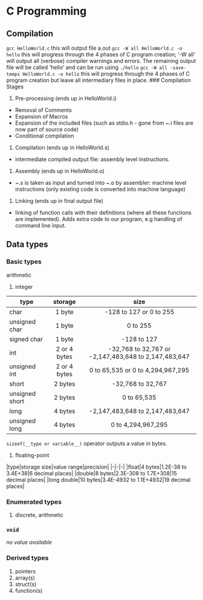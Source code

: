 # C Programming
## Compilation
`gcc HelloWorld.c` this will output file a.out
`gcc -W all HelloWorld.c -o hello` this will progress through the 4 phases of C program creation; '-W all' will output all (verbose) compiler warnings and errors.  The remaining output file will be called 'hello' and can be run using `./hello`
`gcc -W all -save-temps HelloWorld.c -o hello` this will progress through the 4 phases of C program creation but leave all intermediary files in place.
### Compilation Stages
1. Pre-processing (ends up in HelloWorld.i)
  * Removal of Comments
  * Expansion of Macros
  * Expansion of the included files (such as stdio.h - gone from ~.i files are now part of source code)
  * Conditional compilation
1. Compilation (ends up in HelloWorld.s)
  * intermediate compiled output file: assembly level instructions.
1. Assembly (ends up in HelloWorld.o)
  *  ~.s is taken as input and turned into ~.o by assembler: machine level instructions (only existing code is converted into machine language)
1. Linking (ends up in final output file)
  * linking of function calls with their definitions (where all these functions are implemented). Adds extra code to our program, e.g handling of command line input.  
  
## Data types
### Basic types
arithmetic
1. integer

|type|storage|size|
|--------|:---------:|:-----:|
|char|1 byte|-128 to 127 or 0 to 255|
|unsigned char|1 byte|0 to 255|
|signed char|1 byte|-128 to 127|
|int|2 or 4 bytes|-32,768 to 32,767 or -2,147,483,648 to 2,147,483,647|
|unsigned int|2 or 4 bytes|0 to 65,535 or 0 to 4,294,967,295|
|short|2 bytes|-32,768 to 32,767|
|unsigned short|2 bytes|0 to 65,535|
|long|4 bytes|-2,147,483,648 to 2,147,483,647|
|unsigned long|4 bytes|0 to 4,294,967,295|
`sizeof(__type or variable__)` operator outputs a value in bytes.
1. floating-point

|type|storage size|value range|precision|
|-|-|-|
|float|4 bytes|1.2E-38 to 3.4E+38|6 decimal places|
|double|8 bytes|2.3E-308 to 1.7E+308|15 decimal places|
|long double|10 bytes|3.4E-4932 to 1.1E+4932|19 decimal places|

### Enumerated types
1. discrete, arithmetic
### `void`
_no value available_
### Derived types
1. pointers
1. array(s)
1. struct(s)
1. function(s)
